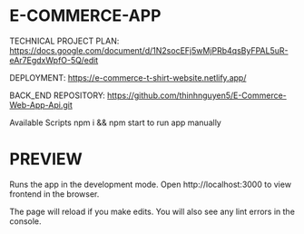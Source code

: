 # E-COMMERCE-APP
TECHNICAL PROJECT PLAN: https://docs.google.com/document/d/1N2socEFj5wMjPRb4qsByFPAL5uR-eAr7EgdxWpfO-5Q/edit

DEPLOYMENT: https://e-commerce-t-shirt-website.netlify.app/

BACK_END REPOSITORY: https://github.com/thinhnguyen5/E-Commerce-Web-App-Api.git

Available Scripts
npm i && npm start to run app manually

# PREVIEW
Runs the app in the development mode.
Open http://localhost:3000 to view frontend in the browser.

The page will reload if you make edits.
You will also see any lint errors in the console.
